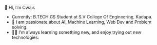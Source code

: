 👋 Hi, I’m Owais
- Currently: B.TECH CS Student at S.V College Of Engineering, Kadapa.
- 🎲 I am passionate about AI, Machine Learning, Web Dev and Problem solving.
- 👨‍💻 I'm always learning something new, and enjoy trying out new technologies.
